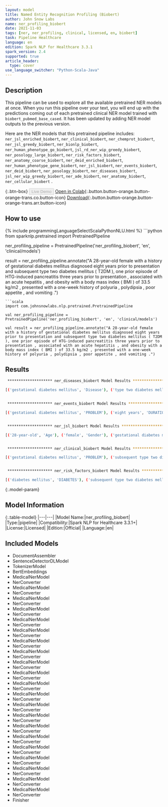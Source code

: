 ```yaml
---
layout: model
title: Named Entity Recognition Profiling (Biobert)
author: John Snow Labs
name: ner_profiling_biobert
date: 2021-11-03
tags: [ner, ner_profiling, clinical, licensed, en, biobert]
task: Pipeline Healthcare
language: en
edition: Spark NLP for Healthcare 3.3.1
spark_version: 2.4
supported: true
article_header:
  type: cover
use_language_switcher: "Python-Scala-Java"
---
```


## Description

This pipeline can be used to explore all the available pretrained NER models at once. When you run this pipeline over your text, you will end up with the predictions coming out of each pretrained clinical NER model trained with `biobert_pubmed_base_cased`. It has been updated by adding NER model outputs to the previous version.

Here are the NER models that this pretrained pipeline includes: `ner_jsl_enriched_biobert`, `ner_clinical_biobert`, `ner_chemprot_biobert`, `ner_jsl_greedy_biobert`, `ner_bionlp_biobert`, `ner_human_phenotype_go_biobert`, `jsl_rd_ner_wip_greedy_biobert`, `ner_posology_large_biobert`, `ner_risk_factors_biobert`, `ner_anatomy_coarse_biobert`, `ner_deid_enriched_biobert`, `ner_human_phenotype_gene_biobert`, `ner_jsl_biobert`, `ner_events_biobert`, `ner_deid_biobert`, `ner_posology_biobert`, `ner_diseases_biobert`, `jsl_ner_wip_greedy_biobert`, `ner_ade_biobert`, `ner_anatomy_biobert`, `ner_cellular_biobert` .

{:.btn-box}
<button class="button button-orange" disabled>Live Demo</button>
[Open in Colab](https://colab.research.google.com/github/JohnSnowLabs/spark-nlp-workshop/blob/master/tutorials/Certification_Trainings/Healthcare/11.2.Pretrained_NER_Profiling_Pipelines.ipynb){:.button.button-orange.button-orange-trans.co.button-icon}
[Download](https://s3.amazonaws.com/auxdata.johnsnowlabs.com/clinical/models/ner_profiling_biobert_en_3.3.1_2.4_1635977081207.zip){:.button.button-orange.button-orange-trans.arr.button-icon}

## How to use



<div class="tabs-box" markdown="1">
{% include programmingLanguageSelectScalaPythonNLU.html %}
```python
from sparknlp.pretrained import PretrainedPipeline

ner_profiling_pipeline = PretrainedPipeline('ner_profiling_biobert', 'en', 'clinical/models')

result = ner_profiling_pipeline.annotate("A 28-year-old female with a history of gestational diabetes mellitus diagnosed eight years prior to presentation and subsequent type two diabetes mellitus ( T2DM ), one prior episode of HTG-induced pancreatitis three years prior to presentation , associated with an acute hepatitis , and obesity with a body mass index ( BMI ) of 33.5 kg/m2 , presented with a one-week history of polyuria , polydipsia , poor appetite , and vomiting .")
```
```scala
import com.johnsnowlabs.nlp.pretrained.PretrainedPipeline

val ner_profiling_pipeline = PretrainedPipeline('ner_profiling_biobert', 'en', 'clinical/models')

val result = ner_profiling_pipeline.annotate("A 28-year-old female with a history of gestational diabetes mellitus diagnosed eight years prior to presentation and subsequent type two diabetes mellitus ( T2DM ), one prior episode of HTG-induced pancreatitis three years prior to presentation , associated with an acute hepatitis , and obesity with a body mass index ( BMI ) of 33.5 kg/m2 , presented with a one-week history of polyuria , polydipsia , poor appetite , and vomiting .")
```
</div>

## Results

```bash
 ******************** ner_diseases_biobert Model Results ******************** 

[('gestational diabetes mellitus', 'Disease'), ('type two diabetes mellitus', 'Disease'), ('T2DM', 'Disease'), ('HTG-induced pancreatitis', 'Disease'), ('hepatitis', 'Disease'), ('obesity', 'Disease'), ('polyuria', 'Disease'), ('polydipsia', 'Disease'), ('poor appetite', 'Disease'), ('vomiting', 'Disease')]

 
 ******************** ner_events_biobert Model Results ******************** 

[('gestational diabetes mellitus', 'PROBLEM'), ('eight years', 'DURATION'), ('presentation', 'OCCURRENCE'), ('type two diabetes mellitus ( T2DM', 'PROBLEM'), ('HTG-induced pancreatitis', 'PROBLEM'), ('three years', 'DURATION'), ('presentation', 'OCCURRENCE'), ('an acute hepatitis', 'PROBLEM'), ('obesity', 'PROBLEM'), ('a body mass index', 'TEST'), ('BMI', 'TEST'), ('presented', 'OCCURRENCE'), ('a one-week', 'DURATION'), ('polyuria', 'PROBLEM'), ('polydipsia', 'PROBLEM'), ('poor appetite', 'PROBLEM'), ('vomiting', 'PROBLEM')]


 ******************** ner_jsl_biobert Model Results ******************** 

[('28-year-old', 'Age'), ('female', 'Gender'), ('gestational diabetes mellitus', 'Diabetes'), ('eight years prior', 'RelativeDate'), ('type two diabetes mellitus', 'Diabetes'), ('T2DM', 'Disease_Syndrome_Disorder'), ('HTG-induced pancreatitis', 'Disease_Syndrome_Disorder'), ('three years prior', 'RelativeDate'), ('acute', 'Modifier'), ('hepatitis', 'Disease_Syndrome_Disorder'), ('obesity', 'Obesity'), ('body mass index', 'BMI'), ('BMI ) of 33.5 kg/m2', 'BMI'), ('one-week', 'Duration'), ('polyuria', 'Symptom'), ('polydipsia', 'Symptom'), ('poor appetite', 'Symptom'), ('vomiting', 'Symptom')]


 ******************** ner_clinical_biobert Model Results ******************** 

[('gestational diabetes mellitus', 'PROBLEM'), ('subsequent type two diabetes mellitus ( T2DM', 'PROBLEM'), ('HTG-induced pancreatitis', 'PROBLEM'), ('an acute hepatitis', 'PROBLEM'), ('obesity', 'PROBLEM'), ('a body mass index ( BMI )', 'TEST'), ('polyuria', 'PROBLEM'), ('polydipsia', 'PROBLEM'), ('poor appetite', 'PROBLEM'), ('vomiting', 'PROBLEM')]


 ******************** ner_risk_factors_biobert Model Results ******************** 

[('diabetes mellitus', 'DIABETES'), ('subsequent type two diabetes mellitus', 'DIABETES'), ('obesity', 'OBESE')]
```

{:.model-param}
## Model Information

{:.table-model}
|---|---|
|Model Name:|ner_profiling_biobert|
|Type:|pipeline|
|Compatibility:|Spark NLP for Healthcare 3.3.1+|
|License:|Licensed|
|Edition:|Official|
|Language:|en|

## Included Models

- DocumentAssembler
- SentenceDetectorDLModel
- TokenizerModel
- BertEmbeddings
- MedicalNerModel
- NerConverter
- MedicalNerModel
- NerConverter
- MedicalNerModel
- NerConverter
- MedicalNerModel
- NerConverter
- MedicalNerModel
- NerConverter
- MedicalNerModel
- NerConverter
- MedicalNerModel
- NerConverter
- MedicalNerModel
- NerConverter
- MedicalNerModel
- NerConverter
- MedicalNerModel
- NerConverter
- MedicalNerModel
- NerConverter
- MedicalNerModel
- NerConverter
- MedicalNerModel
- NerConverter
- MedicalNerModel
- NerConverter
- MedicalNerModel
- NerConverter
- MedicalNerModel
- NerConverter
- MedicalNerModel
- NerConverter
- MedicalNerModel
- NerConverter
- MedicalNerModel
- NerConverter
- MedicalNerModel
- NerConverter
- MedicalNerModel
- NerConverter
- Finisher